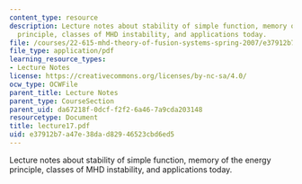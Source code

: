 ```yaml
---
content_type: resource
description: Lecture notes about stability of simple function, memory of the energy
  principle, classes of MHD instability, and applications today.
file: /courses/22-615-mhd-theory-of-fusion-systems-spring-2007/e37912b7a47e38dad82946523cbd6ed5_lecture17.pdf
file_type: application/pdf
learning_resource_types:
- Lecture Notes
license: https://creativecommons.org/licenses/by-nc-sa/4.0/
ocw_type: OCWFile
parent_title: Lecture Notes
parent_type: CourseSection
parent_uid: da67218f-0dcf-f2f2-6a46-7a9cda203148
resourcetype: Document
title: lecture17.pdf
uid: e37912b7-a47e-38da-d829-46523cbd6ed5
---
```

Lecture notes about stability of simple function, memory of the energy principle, classes of MHD instability, and applications today.